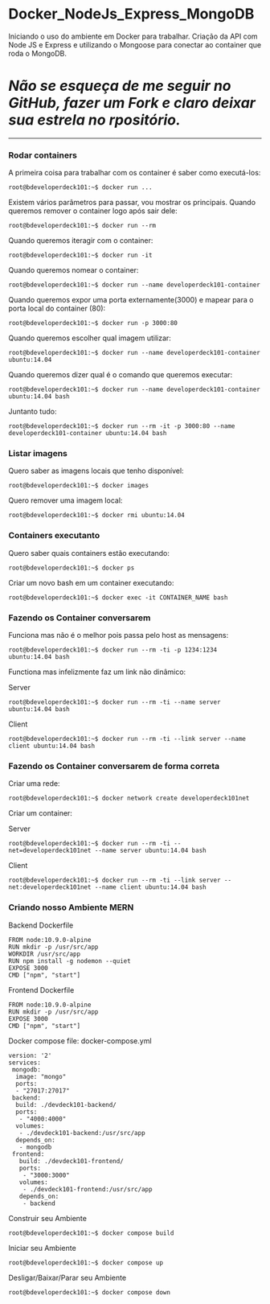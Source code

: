 # Docker_NodeJs_Express_MongoDB
Iniciando o uso do ambiente em Docker para trabalhar. Criação da API com Node JS e Express e utilizando o Mongoose para conectar ao container que roda o MongoDB.

# _Não se esqueça de me seguir no GitHub, fazer um Fork e claro deixar sua estrela no rpositório._
---

### __Rodar containers__
A primeira coisa para trabalhar com os container é saber como executá-los:
```console
root@bdeveloperdeck101:~$ docker run ...
```
Existem vários parâmetros para passar, vou mostrar os principais.
Quando queremos remover o container logo após sair dele:
```console
root@bdeveloperdeck101:~$ docker run --rm
```
Quando queremos iteragir com o container:
```console
root@bdeveloperdeck101:~$ docker run -it
```
Quando queremos nomear o container:
```console
root@bdeveloperdeck101:~$ docker run --name developerdeck101-container
```
Quando queremos expor uma porta externamente(3000) e mapear para o porta local do container (80):
```console
root@bdeveloperdeck101:~$ docker run -p 3000:80
```
Quando queremos escolher qual imagem utilizar:
```console
root@bdeveloperdeck101:~$ docker run --name developerdeck101-container ubuntu:14.04
```
Quando queremos dizer qual é o comando que queremos executar:
```console
root@bdeveloperdeck101:~$ docker run --name developerdeck101-container ubuntu:14.04 bash
```
Juntanto tudo:
```console
root@bdeveloperdeck101:~$ docker run --rm -it -p 3000:80 --name developerdeck101-container ubuntu:14.04 bash
```
### __Listar imagens__
Quero saber as imagens locais que tenho disponível:
```console
root@bdeveloperdeck101:~$ docker images
```
Quero remover uma imagem local:
```console
root@bdeveloperdeck101:~$ docker rmi ubuntu:14.04
```
### __Containers executanto__
Quero saber quais containers estão executando:
```console
root@bdeveloperdeck101:~$ docker ps
```
Criar um novo bash em um container executando:
```console
root@bdeveloperdeck101:~$ docker exec -it CONTAINER_NAME bash
```
### __Fazendo os Container conversarem__
Funciona mas não é o melhor pois passa pelo host as mensagens:
```console
root@bdeveloperdeck101:~$ docker run --rm -ti -p 1234:1234 ubuntu:14.04 bash
```
Functiona mas infelizmente faz um link não dinâmico:

Server
```console
root@bdeveloperdeck101:~$ docker run --rm -ti --name server ubuntu:14.04 bash
```
Client
```console
root@bdeveloperdeck101:~$ docker run --rm -ti --link server --name client ubuntu:14.04 bash
```
### __Fazendo os Container conversarem de forma correta__
Criar uma rede:
```console
root@bdeveloperdeck101:~$ docker network create developerdeck101net
```
Criar um container:

Server
```console
root@bdeveloperdeck101:~$ docker run --rm -ti --net=developerdeck101net --name server ubuntu:14.04 bash
```

Client
```console
root@bdeveloperdeck101:~$ docker run --rm -ti --link server --net:developerdeck101net --name client ubuntu:14.04 bash
```

### __Criando nosso Ambiente MERN__
Backend Dockerfile
```console
FROM node:10.9.0-alpine
RUN mkdir -p /usr/src/app
WORKDIR /usr/src/app
RUN npm install -g nodemon --quiet
EXPOSE 3000
CMD ["npm", "start"]
```
Frontend Dockerfile
```console
FROM node:10.9.0-alpine
RUN mkdir -p /usr/src/app
EXPOSE 3000
CMD ["npm", "start"]
```
Docker compose file: docker-compose.yml
```console
version: '2'
services:
 mongodb:
  image: "mongo"
  ports:
  - "27017:27017"
 backend:
  build: ./devdeck101-backend/
  ports:
   - "4000:4000"
  volumes:
   - ./devdeck101-backend:/usr/src/app
  depends_on:
   - mongodb
 frontend:
   build: ./devdeck101-frontend/
   ports:
    - "3000:3000"
   volumes:
    - ./devdeck101-frontend:/usr/src/app
   depends_on:
    - backend
```
Construir seu Ambiente
```console
root@bdeveloperdeck101:~$ docker compose build
```
Iniciar seu Ambiente
```console
root@bdeveloperdeck101:~$ docker compose up
```
Desligar/Baixar/Parar seu Ambiente
```console
root@bdeveloperdeck101:~$ docker compose down
```


